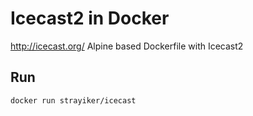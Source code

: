 # Icecast2 in Docker

http://icecast.org/
Alpine based Dockerfile with Icecast2

## Run
    docker run strayiker/icecast

